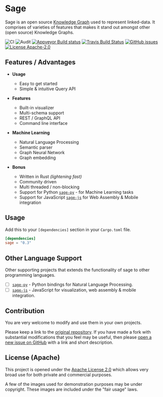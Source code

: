 <!--
 Copyright 2021 Victor I. Afolabi

 Licensed under the Apache License, Version 2.0 (the "License");
 you may not use this file except in compliance with the License.
 You may obtain a copy of the License at

     http://www.apache.org/licenses/LICENSE-2.0

 Unless required by applicable law or agreed to in writing, software
 distributed under the License is distributed on an "AS IS" BASIS,
 WITHOUT WARRANTIES OR CONDITIONS OF ANY KIND, either express or implied.
 See the License for the specific language governing permissions and
 limitations under the License.
-->

# Sage

Sage is an open source [Knowledge Graph] used to represent linked-data.
It comprises of varieties of features that makes it stand out amongst other
(open source) Knowledge Graphs.

[Knowledge Graph]: https://en.wikipedia.org/wiki/Knowledge_Graph

<!-- Badges -->
![CI](https://github.com/victor-iyi/sage/workflows/CI/badge.svg)
![Audit](https://github.com/victor-iyi/sage/workflows/Audit/badge.svg)
[![Appveyor Build status](https://ci.appveyor.com/api/projects/status/s09dbkyaifxhh9s2?svg=true)](https://ci.appveyor.com/project/victor-iyi/sage)
[![Travis Build Status](https://app.travis-ci.com/victor-iyi/sage.svg?branch=develop)](https://app.travis-ci.com/victor-iyi/sage)
[![GitHub issues](https://img.shields.io/github/issues/victor-iyi/sage)](https://github.com/victor-iyi/sage/issues)
[![License Apache-2.0](https://img.shields.io/badge/License-Apache%202.0-blue.svg)](./LICENSE)

## Features / Advantages

- **Usage**
  - Easy to get started
  - Simple & intuitive Query API

- **Features**
  - Built-in visualizer
  - Multi-schema support
  - REST / GraphQL API
  - Command line interface

- **Machine Learning**
  - Natural Language Processing
  - Semantic parser
  - Graph Neural Network
  - Graph embedding

- **Bonus**
  - Written in Rust *(lightening fast)*
  - Community driven
  - Multi threaded / non-blocking
  - Support for Python [`sage-py`] - for Machine Learning tasks
  - Support for JavaScript [`sage-js`] for Web Assembly &amp; Mobile integration

## Usage

Add this to your `[dependencies]` section in your `Cargo.toml` file.

```toml
[dependencies]
sage = "0.3"
```

## Other Language Support

Other supporting projects that extends the functionality of sage to other programming
languages.

- [ ] [`sage-py`] - Python bindings for Natural Language Processing.
- [ ] [`sage-js`] - JavaScript for visualization, web assembly &amp; mobile integration.

[`sage`]: https://github.com/victor-iyi/sage
[`sage-py`]: https://github.com/victor-iyi/sage-py
[`sage-js`]: https://github.com/victor-iyi/sage-js

## Contribution

You are very welcome to modify and use them in your own projects.

Please keep a link to the [original repository](https://github.com/victor-iyi/sage).
If you have made a fork with substantial modifications that you feel may be useful,
then please [open a new issue on GitHub](https://github.com/victor-iyi/sage/issues)
with a link and short description.

## License (Apache)

This project is opened under the [Apache License 2.0](./LICENSE) which allows very
broad use for both private and commercial purposes.

A few of the images used for demonstration purposes may be under copyright.
These images are included under the "fair usage" laws.

